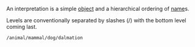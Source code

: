 An interpretation is a simple [object](object.md) and a hierarchical ordering of [name](name.md)s.

Levels are conventionally separated by slashes (/) with the bottom level coming last.

````
/animal/mammal/dog/dalmation
````
